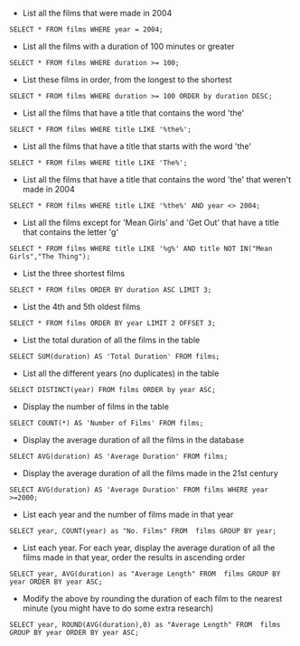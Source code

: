   * List all the films that were made in 2004

  ```
  SELECT * FROM films WHERE year = 2004;
  ```

  * List all the films  with a duration of 100 minutes or greater

  ```  
  SELECT * FROM films WHERE duration >= 100;
  ```

  * List these films in order, from the longest to the shortest

  ```
  SELECT * FROM films WHERE duration >= 100 ORDER by duration DESC;
  ```

  * List all the films that have a title that contains the word 'the'

  ```
  SELECT * FROM films WHERE title LIKE '%the%';
  ```

  * List all the films that have a title that starts with the word 'the'

  ```
  SELECT * FROM films WHERE title LIKE 'The%';
  ```

  * List all the films that have a title that contains the word 'the' that weren't made in 2004

  ```
  SELECT * FROM films WHERE title LIKE '%the%' AND year <> 2004;
  ```

  * List all the films except for 'Mean Girls' and 'Get Out' that have a title that contains the letter 'g'

  ```
  SELECT * FROM films WHERE title LIKE '%g%' AND title NOT IN("Mean Girls","The Thing");
  ```

  * List the three shortest films

  ```
  SELECT * FROM films ORDER BY duration ASC LIMIT 3;
  ```

  * List the 4th and 5th oldest films

  ```
  SELECT * FROM films ORDER BY year LIMIT 2 OFFSET 3;
  ```

  * List the total duration of all the films in the table

  ```
  SELECT SUM(duration) AS 'Total Duration' FROM films;
  ```

  * List all the different years (no duplicates) in the table

  ```
  SELECT DISTINCT(year) FROM films ORDER by year ASC;
  ```

  * Display the number of films in the table

  ```
  SELECT COUNT(*) AS 'Number of Films' FROM films;
  ```

  * Display the average duration of all the films in the database

  ```
  SELECT AVG(duration) AS 'Average Duration' FROM films;
  ```

  * Display the average duration of all the films made in the 21st century

  ```
  SELECT AVG(duration) AS 'Average Duration' FROM films WHERE year >=2000;
  ```

  * List each year and the number of films made in that year

  ```
  SELECT year, COUNT(year) as "No. Films" FROM  films GROUP BY year;
  ```

  * List each year. For each year, display the average duration of all the films made in that year, order the results in ascending order

  ```
  SELECT year, AVG(duration) as "Average Length" FROM  films GROUP BY year ORDER BY year ASC;
  ```
  
  * Modify the above by rounding the duration of each film to the nearest minute (you might have to do some extra research)

  ```
  SELECT year, ROUND(AVG(duration),0) as "Average Length" FROM  films GROUP BY year ORDER BY year ASC;
  ```
